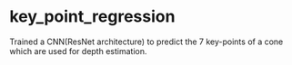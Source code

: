 # key_point_regression
Trained a CNN(ResNet architecture) to predict the 7 key-points of a cone which are used for depth estimation. 
